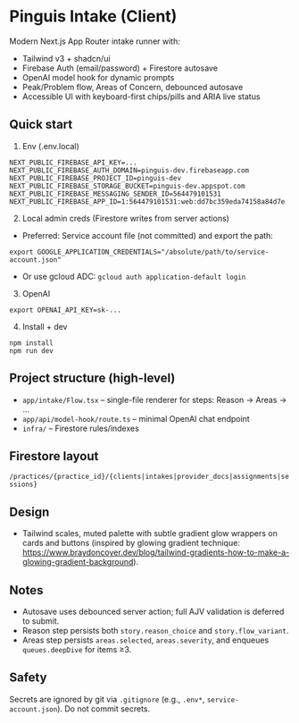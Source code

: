 # Pinguis Intake (Client)

Modern Next.js App Router intake runner with:
- Tailwind v3 + shadcn/ui
- Firebase Auth (email/password) + Firestore autosave
- OpenAI model hook for dynamic prompts
- Peak/Problem flow, Areas of Concern, debounced autosave
- Accessible UI with keyboard-first chips/pills and ARIA live status

## Quick start

1) Env (.env.local)

```
NEXT_PUBLIC_FIREBASE_API_KEY=...
NEXT_PUBLIC_FIREBASE_AUTH_DOMAIN=pinguis-dev.firebaseapp.com
NEXT_PUBLIC_FIREBASE_PROJECT_ID=pinguis-dev
NEXT_PUBLIC_FIREBASE_STORAGE_BUCKET=pinguis-dev.appspot.com
NEXT_PUBLIC_FIREBASE_MESSAGING_SENDER_ID=564479101531
NEXT_PUBLIC_FIREBASE_APP_ID=1:564479101531:web:dd7bc359eda74158a84d7e
```

2) Local admin creds (Firestore writes from server actions)

- Preferred: Service account file (not committed) and export the path:
```
export GOOGLE_APPLICATION_CREDENTIALS="/absolute/path/to/service-account.json"
```
- Or use gcloud ADC: `gcloud auth application-default login`

3) OpenAI

```
export OPENAI_API_KEY=sk-...
```

4) Install + dev

```
npm install
npm run dev
```

## Project structure (high-level)

- `app/intake/Flow.tsx` – single-file renderer for steps: Reason → Areas → ...
- `app/api/model-hook/route.ts` – minimal OpenAI chat endpoint
- `infra/` – Firestore rules/indexes

## Firestore layout

`/practices/{practice_id}/{clients|intakes|provider_docs|assignments|sessions}`

## Design

- Tailwind scales, muted palette with subtle gradient glow wrappers on cards and buttons (inspired by glowing gradient technique: https://www.braydoncoyer.dev/blog/tailwind-gradients-how-to-make-a-glowing-gradient-background).

## Notes

- Autosave uses debounced server action; full AJV validation is deferred to submit.
- Reason step persists both `story.reason_choice` and `story.flow_variant`.
- Areas step persists `areas.selected`, `areas.severity`, and enqueues `queues.deepDive` for items ≥3.

## Safety

Secrets are ignored by git via `.gitignore` (e.g., `.env*`, `service-account.json`). Do not commit secrets.
